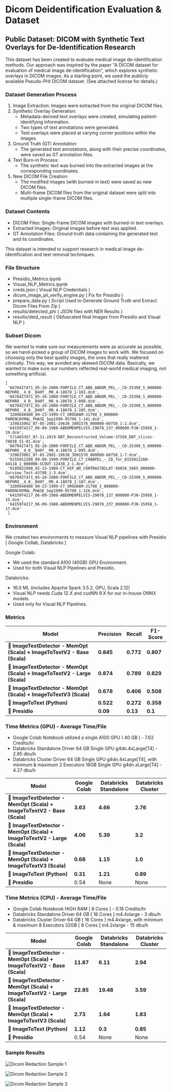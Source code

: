 # Dicom Deidentification Evaluation & Dataset 

## Public Dataset: DICOM with Synthetic Text Overlays for De-Identification Research

This dataset has been created to evaluate medical image de-identification methods. Our approach was inspired by the paper "A DICOM dataset for evaluation of medical image de-identification", which explores synthetic overlays in DICOM images. As a starting point, we used the publicly available Pseudo-PHI DICOM dataset. (See attached license for details.)

### Dataset Generation Process
1. Image Extraction: Images were extracted from the original DICOM files.
2. Synthetic Overlay Generation:
    - Metadata-derived text overlays were created, simulating patient-identifying information.
    - Two types of text annotations were generated.
    - Text overlays were placed at varying corner positions within the images.
3. Ground Truth (GT) Annotation:
    - The generated text annotations, along with their precise coordinates, were saved as GT annotation files.
4. Text Burn-in Process:
    - The synthetic text was burned into the extracted images at the corresponding coordinates.
5. New DICOM File Creation:
    - The modified images (with burned-in text) were saved as new DICOM files.
    - Multi-frame DICOM files from the original dataset were split into multiple single-frame DICOM files.
### Dataset Contents
- DICOM Files: Single-frame DICOM images with burned-in text overlays.
- Extracted Images: Original images before text was applied.
- GT Annotation Files: Ground truth data containing the generated text and its coordinates.

This dataset is intended to support research in medical image de-identification and text removal techniques.

### File Structure 

- Presidio_Metrics.ipynb
- Visual_NLP_Metrics.ipynb 
- creds.json ( Visual NLP Credentials )
- dicom_image_pii_verify_engine.py ( Fix for Presidio )
- prepare_data.py ( Script Used to Generate Ground Truth and Extract Dicom Files From Zip )
- results/detected_phi ( JSON files with NER Results )
- results/deid_result ( Obfuscated final Images from Presidio and Visual NLP )

### Subset Dicom 

We wanted to make sure our measurements were as accurate as possible, so we hand-picked a group of DICOM images to work with. We focused on choosing only the best quality images, the ones that really mattered clinically. This way, we avoided any skewed DICOM data. Basically, we wanted to make sure our numbers reflected real-world medical imaging, not something artificial.

    [
     '6670427471_05-26-2000-FORFILE_CT_ABD_ANDOR_PEL_-_CD-25398_5_000000-NEPHRO__4_0__B40f__M0_4-18678_1-101.dcm',
     '6670427471_05-26-2000-FORFILE_CT_ABD_ANDOR_PEL_-_CD-25398_5_000000-NEPHRO__4_0__B40f__M0_4-18678_1-098.dcm',
     '6670427471_05-26-2000-FORFILE_CT_ABD_ANDOR_PEL_-_CD-25398_5_000000-NEPHRO__4_0__B40f__M0_4-18678_1-105.dcm',
     '3209648408_09-23-1999-CT_UROGRAM-31798_3_000000-PARENCHYMAL_PHASE_Sep1999-95798_1-141.dcm',
     '339833062_07-05-2001-19638_3001578_000000-60758_1-2.dcm',
     '6415974217_06-09-1988-ABDOMENPELVIS-29078_237_000000-PJN-15958_1-19.dcm',
     '571403367_07-11-2019-DBT_Reconstructed_Volume-37558_DBT_slices-78838_51-01.dcm',
     '6670427471_05-26-2000-FORFILE_CT_ABD_ANDOR_PEL_-_CD-25398_5_000000-NEPHRO__4_0__B40f__M0_4-18678_1-095.dcm',
     '339833062_07-05-2001-19638_3001578_000000-60758_1-7.dcm',
     '8155012288_09-08-1999-FORFILE_CT_CHABPEL_-_CD_for_8155012288-44118_1_000000-SCOUT-12438_2-1.dcm',
     '9189822998_02-15-1989-CT_HIP_WO_CONTRASTBILAT-50838_5865_000000-Surview_Test-43798_1-3.dcm',
     '6670427471_05-26-2000-FORFILE_CT_ABD_ANDOR_PEL_-_CD-25398_5_000000-NEPHRO__4_0__B40f__M0_4-18678_1-107.dcm',
     '3209648408_09-23-1999-CT_UROGRAM-31798_3_000000-PARENCHYMAL_PHASE_Sep1999-95798_1-126.dcm',
     '6415974217_06-09-1988-ABDOMENPELVIS-29078_237_000000-PJN-15958_1-15.dcm',
     '6415974217_06-09-1988-ABDOMENPELVIS-29078_237_000000-PJN-15958_1-17.dcm'
     ]

### Environment

We created two environments to measure Visual NLP pipelines with Presidio [ Google Collab, Databricks ] 

Google Colab:

- We used the standard A100 (40GB) GPU Environment.
- Used for both Visual NLP Pipelines and Presidio.

Databricks:

 - 16.0 ML (includes Apache Spark 3.5.2, GPU, Scala 2.12)
 - Visual NLP needs Cuda 12.X and cudNN 9.X for our in-house ONNX models.
 - Used only for Visual NLP Pipelines.

### Metrics

| **Model**                                              | **Precision** | **Recall** | **F1-Score** |
|-----------------------------------------------------------|-------------|--------|----------|
| 🚀 **ImageTextDetector - MemOpt (Scala) + ImageToTextV2 - Base (Scala)** | **0.845**     | **0.772** | **0.807**  |
| 🚀 **ImageTextDetector - MemOpt (Scala) + ImageToTextV2 - Large (Scala)** | **0.874**     | **0.789** | **0.829**  |
| 🚀 **ImageTextDetector - MemOpt (Scala) + ImageToTextV3 (Scala)** | **0.678** | **0.406** | **0.508**  |
| 🐍 **ImageToText (Python)**                               | **0.522**     | **0.272** | **0.358**  |
| 🔴 **Presidio**                                           | **0.09**    | **0.13** | **0.1**  |

### Time Metrics (GPU) - Average Time/File

- Google Colab Notebook utilized a single A100 GPU ( 40 GB ) - 7.62 Credits/hr
- Databricks Standalone Driver 64 GB Single GPU g4dn.4xLarge[T4] - 2.85 dbu/h
- Databricks Cluster Driver 64 GB Single GPU g4dn.4xLarge[T4], with minimum & maximum 2 Executors 16GB Single GPU g4dn.xLarge[T4] - 4.27 dbu/h
  
| **Model**                                                   | **Google Colab** | **Databricks Standalone** | **Databricks Cluster** |
|------------------------------------------------------------|----------------|------------------------|------------------------|
| 🚀 **ImageTextDetector - MemOpt (Scala) + ImageToTextV2 - Base (Scala)**  | **3.63**              | **4.66**     | **2.76**  |
| 🚀 **ImageTextDetector - MemOpt (Scala) + ImageToTextV2 - Large (Scala)** | **4.06**               | **5.39**     | **3.2**   |
| 🚀 **ImageTextDetector - MemOpt (Scala) + ImageToTextV3 (Scala)**         | **0.68**               | **1.15**     | **1.0**   |
| 🐍 **ImageToText (Python)**                                   | **0.31**               | **1.21**     | **0.89**  |
| 🔴 **Presidio**    | 0.54 | None | None |

### Time Metrics (CPU) - Average Time/File

- Google Colab Notebook HIGH RAM [ 8 Cores ] - 0.18 Credits/hr
- Databricks Standalone Driver 64 GB [ 16 Cores ] m4.4xlarge - 3 dbu/h
- Databricks Cluster Driver 64 GB [ 16 Cores ] m4.4xlarge, with minimum & maximum 8 Executors 32GB [ 8 Cores ] m4.2xlarge - 15 dbu/h
  
| **Model**                                                   | **Google Colab** | **Databricks Standalone** | **Databricks Cluster** |
|------------------------------------------------------------|----------------|------------------------|------------------------|
| 🚀 **ImageTextDetector - MemOpt (Scala) + ImageToTextV2 - Base (Scala)**  | **11.87**              | **6.11**     | **2.94**  |
| 🚀 **ImageTextDetector - MemOpt (Scala) + ImageToTextV2 - Large (Scala)** | **22.85**               | **19.48**     | **3.59**   |
| 🚀 **ImageTextDetector - MemOpt (Scala) + ImageToTextV3 (Scala)**         | **2.73**               | **1.64**     | **1.83**   |
| 🐍 **ImageToText (Python)**                                   | **1.12**               | **0.3**     | **0.85**  |
| 🔴 **Presidio**    | 0.54 | None | None |

### Sample Results

![Dicom Redaction Sample 1](https://github.com/JohnSnowLabs/dicom-deid-dataset/blob/v1_changes/results/output_sample_1.png)

![Dicom Redaction Sample 2](https://github.com/JohnSnowLabs/dicom-deid-dataset/blob/v1_changes/results/output_sample_2.png)

![Dicom Redaction Sample 3](https://github.com/JohnSnowLabs/dicom-deid-dataset/blob/v1_changes/results/output_sample_3.png)
